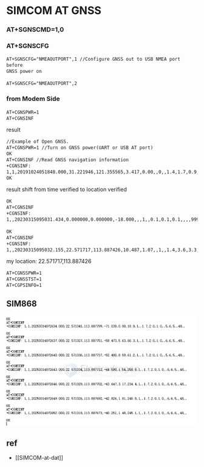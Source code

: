 

# SIMCOM AT GNSS


### AT+SGNSCMD=1,0

### AT+SGNSCFG

    AT+SGNSCFG="NMEAOUTPORT",1 //Configure GNSS out to USB NMEA port before
    GNSS power on

    AT+SGNSCFG="NMEAOUTPORT",2


### from Modem Side 

    AT+CGNSPWR=1
    AT+CGNSINF

result

    //Example of Open GNSS.
    AT+CGNSPWR=1 //Turn on GNSS power(UART or USB AT port)
    OK
    AT+CGNSINF //Read GNSS navigation information
    +CGNSINF: 1,1,20191024051848.000,31.221946,121.355565,3.417,0.00,,0,,1.4,1.7,0.9,,6,,12.4,12.0
    OK

result shift from time verified to location verified

    OK
    AT+CGNSINF
    +CGNSINF: 1,,20230315095031.434,0.000000,0.000000,-18.000,,,1,,0.1,0.1,0.1,,,,9999000.0,6000.0

    OK
    AT+CGNSINF
    +CGNSINF: 1,,20230315095032.155,22.571717,113.887426,10.487,1.07,,1,,1.4,3.6,3.3,,4,,142.8,270.0

my location: 22.571717,113.887426

    AT+CGNSSPWR=1
    AT+CGNSSTST=1
    AT+CGPSINFO=1


## SIM868 

![](2025-03-14-15-27-07.png)


## ref 

- [[SIMCOM-at-dat]]